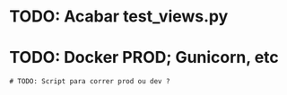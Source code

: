 # TODO: Acabar test_views.py

# TODO: Docker PROD; Gunicorn, etc
    # TODO: Script para correr prod ou dev ?
